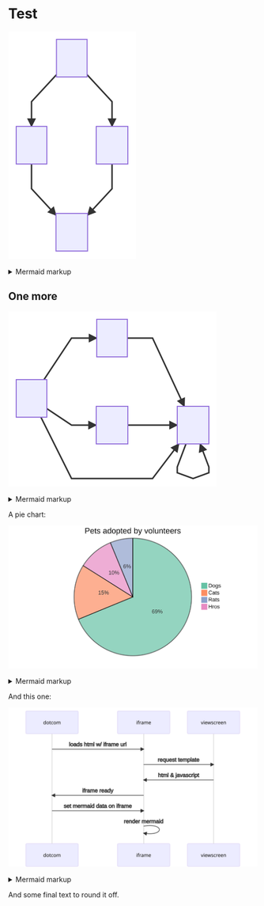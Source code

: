 # Test

<!-- generated by mermaid compile action - START -->
![~mermaid diagram 1~](mermaid-svgs/lang_docs_Test-md-1.svg)
<details>
  <summary>Mermaid markup</summary>

```mermaid
graph TD;
	A-->B;
	A-->C;
	B-->D;
	C-->D;
```

</details>
<!-- generated by mermaid compile action - END -->

## One more

<!-- generated by mermaid compile action - START -->
![~mermaid diagram 2~](mermaid-svgs/lang_docs_Test-md-2.svg)
<details>
  <summary>Mermaid markup</summary>

```mermaid
graph LR;
	A-->B;
	A-->C;
	B-->D;
	C-->D;
	A-->D;
	D-->D;
```

</details>
<!-- generated by mermaid compile action - END -->

A pie chart:

<!-- generated by mermaid compile action - START -->
![~mermaid diagram 3~](mermaid-svgs/lang_docs_Test-md-3.svg)
<details>
  <summary>Mermaid markup</summary>

```mermaid
pie
  title Pets adopted by volunteers
  "Dogs" : 386
  "Cats" : 85
  "Rats" : 35
  "Hros" : 55
```

</details>
<!-- generated by mermaid compile action - END -->

And this one:

<!-- generated by mermaid compile action - START -->
![~mermaid diagram 4~](mermaid-svgs/lang_docs_Test-md-4.svg)
<details>
  <summary>Mermaid markup</summary>

```mermaid
sequenceDiagram
    participant dotcom
    participant iframe
    participant viewscreen
    dotcom->>iframe: loads html w/ iframe url
    iframe->>viewscreen: request template
    viewscreen->>iframe: html & javascript
    iframe->>dotcom: iframe ready
    dotcom->>iframe: set mermaid data on iframe
    iframe->>iframe: render mermaid
```

</details>
<!-- generated by mermaid compile action - END -->

And some final text to round it off.
